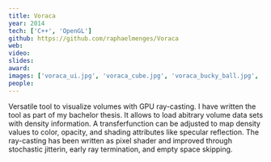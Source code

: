 ```yaml
---
title: Voraca
year: 2014
tech: ['C++', 'OpenGL']
github: https://github.com/raphaelmenges/Voraca
web:
video:
slides:
award:
images: ['voraca_ui.jpg', 'voraca_cube.jpg', 'voraca_bucky_ball.jpg', 'voraca_brain.jpg']
people:
---
```

Versatile tool to visualize volumes with GPU ray-casting. I have written the tool as part of my bachelor thesis. It allows to load abitrary volume data sets with density information. A transferfunction can be adjusted to map density values to color, opacity, and shading attributes like specular reflection. The ray-casting has been written as pixel shader and improved through stochastic jitterin, early ray termination, and empty space skipping.